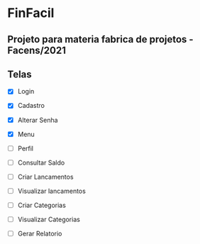 # FinFacil

## Projeto para materia fabrica de projetos - Facens/2021

## Telas

- [X] Login
  
- [X] Cadastro
  
- [X] Alterar Senha
  
- [X] Menu
   
- [ ] Perfil

- [ ] Consultar Saldo
  
- [ ] Criar Lancamentos
  
- [ ] Visualizar lancamentos
  
- [ ] Criar Categorias
  
- [ ] Visualizar Categorias
  
- [ ] Gerar Relatorio